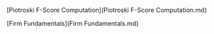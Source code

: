 
[Piotroski F-Score Computation](Piotroski F-Score Computation.md)

[Firm Fundamentals](Firm Fundamentals.md)

<!--stackedit_data:
eyJoaXN0b3J5IjpbNjAzMDMxMTZdfQ==
-->